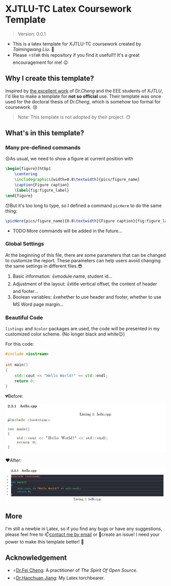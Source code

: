 # XJTLU-TC Latex Coursework Template
> Version: 0.0.1

- This is a latex template for XJTLU-TC coursework created by *Taimingwang Liu*. :tada:
- Please :star:`STAR` this repository if you find it useful!!! It's a great encouragement for me! :wink:

## Why I create this template?
Inspired by [the excellent work](https://github.com/feimax/latex_template_for_xjtlu_eee_light) of *Dr.Cheng* and the EEE students of *XJTLU*, I'd like to make a template for **not so official** use.
Their template was once used for the doctoral thesis of *Dr.Cheng*, which is somehow too formal for coursework. :cry:
> Note: This template is not adopted by their project. :hushed:

## What's in this template?
### Many pre-defined commands
:unamused:As usual, we need to show a figure at current position with
```Latex
\begin{figure}[htbp]
    \centering
    \includegraphics[width=0.8\textwidth]{pics/figure_name}
    \caption{Figure caption}
    \label{fig:figure_label}
\end{figure}
```
:hushed:But it's too long to type, so I defined a command `picHere` to do the same thing:
```Latex
\picHere{pics/figure_name}{0.8\textwidth}{Figure caption}{fig:figure_label}
```

- TODO:More commands will be added in the future...

### Global Settings
At the beginning of this file, there are some parameters that can be changed to customize the report. These parameters can help users avoid changing the same settings in different files.:sunglasses:

1. Basic information: :+1:module name, student id...
2. Adjustment of the layout: :+1:title vertical offset, the content of header and footer...
3. Boolean variables: :+1:whether to use header and footer, whether to use MS Word page margin...

### Beautiful Code
`listings` and `Xcolor` packages are used, the code will be presented in my customized color scheme. (No longer black and white:wink:)

For this code:
```C++
#include <iostream>

int main()
{
    std::cout << "Hello World!" << std::endl;
    return 0;
}
```

:broken_heart:Before:

![Before](pics_readme/code1-0.jpg)

:heart:After:

![After](pics_readme/code1-1.jpg)

## More
I'm still a newbie in Latex, so if you find any bugs or have any suggestions, please feel free to :mailbox:[contact me by email](mailto:SiriusLLLUUU@outlook.com) or :speech_balloon:create an issue!
I need your power to make this template better! :muscle:

## Acknowledgement
- :star:[Dr.Fei Cheng](https://github.com/feimax): A practitioner of *The Spirit Of Open Source*.
- :star:[Dr.Haochuan Jiang](https://github.com/falconjhc): My Latex torchbearer.